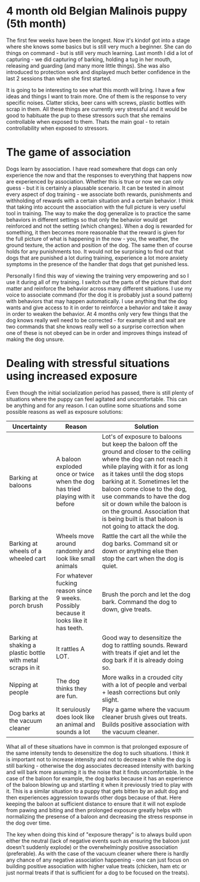 # 4 month old Belgian Malinois puppy (5th month)
The first few weeks have been the longest. Now it's kindof got into a stage where she knows some basics but is still very much a beginner. She can do things on command - but is still very much learning. Last month I did a lot of capturing - we did capturing of barking, holding a tug in her mouth, releasing and guarding (and many more little things). She was also introduced to protection work and displayed much better confidence in the last 2 sessions than when she first started.

It is going to be interesting to see what this month will bring. I have a few ideas and things I want to train more. One of them is the response to very specific noises. Clatter sticks, beer cans with screws, plastic bottles with scrap in them. All these things are currently very stressful and it would be good to habituate the pup to these stressors such that she remains controllable when exposed to them. Thats the main goal - to retain controllability when exposed to stressors. 

# The game of association
Dogs learn by association. I have read somewhere that dogs can only experience the now and that the responses to everything that happens now are experienced by association. Whether this is true or now we can only guess - but it is certainly a plausable scenario. It can be tested in almost every aspect of dog training - we associate both rewards, punishments and withholding of rewards with a certain situation and a certain behavior. I think that taking into account the association with the full picture is very useful tool in training. The way to make the dog generalize is to practice the same behaviors in different settings so that only the behavior would get reinforced and not the setting (which changes). When a dog is rewarded for something, it then becomes more reasonable that the reward is given for the full picture of what is happening in the now - you, the weather, the ground texture, the action and position of the dog. The same then of course holds for any punishments too. It would not be surprising to find out that dogs that are punished a lot during training, experience a lot more anxiety symptoms in the presence of the handler that dogs that get punished less. 

Personally I find this way of viewing the training very empowering and so I use it during all of my training. I switch out the parts of the picture that dont matter and reinforce the behavior across many different situations. I use my voice to associate command (for the dog it is probably just a sound pattern) with behaviors that may happen automatically. I use anything that the dog wants and give access to it in order to reinforce a behavior and take it away in order to weaken the behavior. At 4 months only very few things that the dog knows really well need to be corrected - for example sit and wait are two commands that she knows really well so a surprise correction when one of these is not obeyed can be in order and improves things instead of making the dog unsure. 

# Dealing with stressful situations using increased exposure
Even though the initial socialization period has passed, there is still plenty of situations where the puppy can feel agitated and uncomfortable. This can be anything and for any reason. I can outline some situations and some possible reasons as well as exposure solutions: 

|Uncertainty|Reason|Solution|
|-----------|------|--------|
|Barking at baloons|A baloon exploded once or twice when the dog has tried playing with it before|Lot's of exposure to baloons but keep the baloon off the ground and closer to the ceiling where the dog can not reach it while playing with it for as long as it takes until the dog stops barking at it. Sometimes let the baloon come close to the dog, use commands to have the dog sit or down while the baloon is on the ground. Association that is being built is that baloon is not going to attack the dog.|
|Barking at wheels of a wheeled cart|Wheels move around randomly and look like small animals|Rattle the cart all the while the dog barks. Command sit or down or anything else then stop the cart when the dog is quiet.
|Barking at the porch brush|For whatever fucking reason since 9 weeks. Possibly because it looks like it has teeth.|Brush the porch and let the dog bark. Command the dog to down, give treats. 
|Barking at shaking a plastic bottle with metal scraps in it|It rattles A LOT.|Good way to desensitize the dog to rattling sounds. Reward with treats if qiet and let the dog bark if it is already doing so.|
|Nipping at people|The dog thinks they are fun.|More walks in a crouded city with a lot of people and verbal + leash corrections but only slight.|
|Dog barks at the vacuum cleaner|It seruiously does look like an animal and sounds a lot|Play a game where the vacuum cleaner brush gives out treats. Builds positive association with the vacuum cleaner. 

What all of these situations have in common is that prolonged exposure of the same intensity tends to desensitize the dog to such situations. I think it is important not to increase intensity and not to decrease it while the dog is still barking - otherwise the dog associates decreased intensity with barking and will bark more assuming it is the noise that it finds uncomfortable. In the case of the baloon for example, the dog barks because it has an experience of the baloon blowing up and startling it when it previously tried to play with it. This is a similar situation to a puppy that gets bitten by an adult dog and then experiences aggression towards other dogs because of that. Here keeping the baloon at sufficient distance to ensure that it will not explode from pawing and biting and then prolonged exposure greatly helps with normalizing the presense of a baloon and decreasing the stress response in the dog over time. 

The key when doing this kind of "exposure therapy" is to always build upon either the neutral (lack of negative events such as ensuring the baloon just doesn't suddenly explode) or the overwhelmingly positive association (preferable). As with the case of the vacuum cleaner where there is hardly any chance of any negative association happening - one can just focus on building positive association with higher value treats (chicken, ham etc or just normal treats if that is sufficient for a dog to be focused on the treats). 
